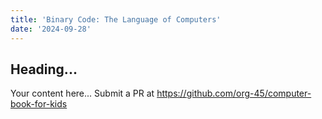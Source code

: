 ```yaml
---
title: 'Binary Code: The Language of Computers'
date: '2024-09-28'
---
```


## Heading...
Your content here...
Submit a PR at https://github.com/org-45/computer-book-for-kids
